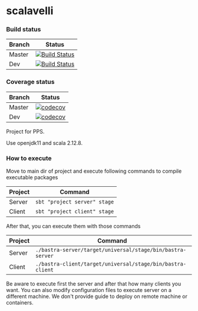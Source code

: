 # scalavelli 

### Build status
| Branch | Status |
| --- | --- |
| Master | [![Build Status](https://travis-ci.com/Part-Time-Team/scalavelli.svg?branch=master)](https://travis-ci.com/Part-Time-Team/scalavelli) |
| Dev | [![Build Status](https://travis-ci.com/Part-Time-Team/scalavelli.svg?branch=dev)](https://travis-ci.com/Part-Time-Team/scalavelli) |

### Coverage status
| Branch | Status |
| --- | --- |
| Master | [![codecov](https://codecov.io/gh/Part-Time-Team/scalavelli/branch/master/graph/badge.svg)](https://codecov.io/gh/Part-Time-Team/scalavelli) |
| Dev | [![codecov](https://codecov.io/gh/Part-Time-Team/scalavelli/branch/dev/graph/badge.svg)](https://codecov.io/gh/Part-Time-Team/scalavelli) |

Project for PPS.

Use openjdk11 and scala 2.12.8.

### How to execute
Move to main dir of project and execute following commands to compile executable packages

| Project | Command |
| --- | --- |
| Server | `sbt "project server" stage` |
| Client | `sbt "project client" stage` |

After that, you can execute them with those commands

| Project | Command |
| --- | --- |
| Server | `./bastra-server/target/universal/stage/bin/bastra-server` |
| Client | `./bastra-client/target/universal/stage/bin/bastra-client` |

Be aware to execute first the server and after that how many clients you want.
You can also modify configuration files to execute server on a different machine.
We don't provide guide to deploy on remote machine or containers. 